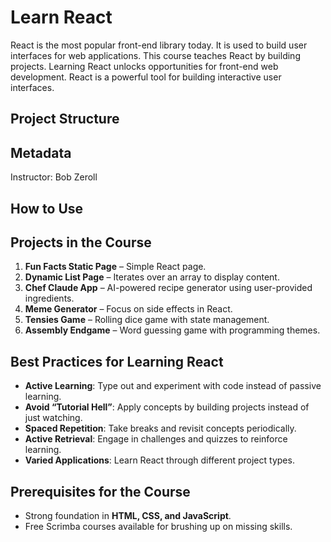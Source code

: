 # Learn React

React is the most popular front-end library today. It is used to build user interfaces for web applications. This course teaches React by building projects. Learning React unlocks opportunities for front-end web development. React is a powerful tool for building interactive user interfaces.

## Project Structure

## Metadata

Instructor: Bob Zeroll

## How to Use

## Projects in the Course

1. **Fun Facts Static Page** – Simple React page.  
2. **Dynamic List Page** – Iterates over an array to display content.  
3. **Chef Claude App** – AI-powered recipe generator using user-provided ingredients.  
4. **Meme Generator** – Focus on side effects in React.  
5. **Tensies Game** – Rolling dice game with state management.  
6. **Assembly Endgame** – Word guessing game with programming themes.

## Best Practices for Learning React

- **Active Learning**: Type out and experiment with code instead of passive learning.  
- **Avoid “Tutorial Hell”**: Apply concepts by building projects instead of just watching.  
- **Spaced Repetition**: Take breaks and revisit concepts periodically.  
- **Active Retrieval**: Engage in challenges and quizzes to reinforce learning.  
- **Varied Applications**: Learn React through different project types.  

## Prerequisites for the Course

- Strong foundation in **HTML, CSS, and JavaScript**.  
- Free Scrimba courses available for brushing up on missing skills.  
